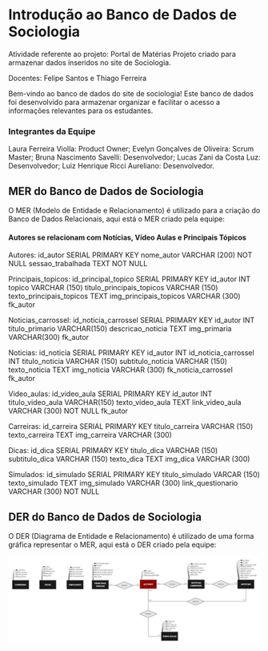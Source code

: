 # Introdução ao Banco de Dados de Sociologia

Atividade referente ao projeto: Portal de Matérias
Projeto criado para armazenar dados inseridos no site de Sociologia.

Docentes: Felipe Santos e Thiago Ferreira

Bem-vindo ao banco de dados do site de sociologia! Este banco de dados foi desenvolvido para armazenar organizar e facilitar o acesso a informações relevantes para os estudantes.

### Integrantes da Equipe
Laura Ferreira Violla: Product Owner;
Evelyn Gonçalves de Oliveira: Scrum Master;
Bruna Nascimento Savelli: Desenvolvedor;
Lucas Zani da Costa Luz: Desenvolvedor;
Luiz Henrique Ricci Aureliano: Desenvolvedor.

## MER do Banco de Dados de Sociologia

O MER (Modelo de Entidade e Relacionamento) é utilizado para a criação do Banco de Dados Relacionais, aqui está o MER criado pela equipe:

#### Autores se relacionam com Notícias, Vídeo Aulas e Principais Tópicos

Autores:
id_autor SERIAL PRIMARY KEY
nome_autor VARCHAR (200) NOT NULL
sessao_trabalhada TEXT NOT NULL

Principais_topicos:
id_principal_topico SERIAL PRIMARY KEY
id_autor INT
topico VARCHAR (150)
titulo_principais_topicos VARCHAR (150)
texto_principais_topicos TEXT
img_principais_topicos VARCHAR (300)
fk_autor

Noticias_carrossel:
id_noticia_carrossel SERIAL PRIMARY KEY
id_autor INT
titulo_primario VARCHAR(150)
descricao_noticia TEXT 
img_primaria VARCHAR(300)
fk_autor

Noticias:
id_noticia SERIAL PRIMARY KEY
id_autor INT
id_noticia_carrossel INT
titulo_noticia VARCHAR (150)
subtitulo_noticia VARCHAR (150)
texto_noticia TEXT
img_noticia VARCHAR (300)
fk_noticia_carrossel
fk_autor

Video_aulas:
id_video_aula SERIAL PRIMARY KEY
id_autor INT
titulo_video_aula VARCHAR(150)
texto_video_aula TEXT
link_video_aula VARCHAR (300) NOT NULL
fk_autor

Carreiras:
id_carreira SERIAL PRIMARY KEY
titulo_carreira VARCHAR (150)
texto_carreira TEXT
img_carreira VARCHAR (300)

Dicas:
id_dica SERIAL PRIMARY KEY
titulo_dica VARCHAR (150)
subtitulo_dica VARCHAR (150)
texto_dica TEXT
img_dica VARCHAR (300)

Simulados:
id_simulado SERIAL PRIMARY KEY
titulo_simulado VARCAR (150)
texto_simulado TEXT
img_simulado VARCHAR (300)
link_questionario VARCHAR (300) NOT NULL

## DER do Banco de Dados de Sociologia

O DER (Diagrama de Entidade e Relacionamento) é utilizado de uma forma gráfica representar o MER, aqui está o DER criado pela equipe:

![DER](<img/DER - Sociologia.jpg>)